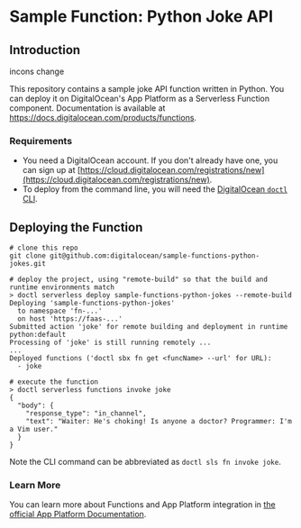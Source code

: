 # Sample Function: Python Joke API

## Introduction

incons change

This repository contains a sample joke API function written in Python. You can deploy it on DigitalOcean's App Platform as a Serverless Function component.
Documentation is available at https://docs.digitalocean.com/products/functions.

### Requirements

* You need a DigitalOcean account. If you don't already have one, you can sign up at [https://cloud.digitalocean.com/registrations/new](https://cloud.digitalocean.com/registrations/new).
* To deploy from the command line, you will need the [DigitalOcean `doctl` CLI](https://github.com/digitalocean/doctl/releases).

## Deploying the Function

```
# clone this repo
git clone git@github.com:digitalocean/sample-functions-python-jokes.git
```

```
# deploy the project, using "remote-build" so that the build and runtime environments match
> doctl serverless deploy sample-functions-python-jokes --remote-build
Deploying 'sample-functions-python-jokes'
  to namespace 'fn-...'
  on host 'https://faas-...'
Submitted action 'joke' for remote building and deployment in runtime python:default
Processing of 'joke' is still running remotely ...
...
Deployed functions ('doctl sbx fn get <funcName> --url' for URL):
  - joke
```

```
# execute the function
> doctl serverless functions invoke joke
{
  "body": {
    "response_type": "in_channel",
    "text": "Waiter: He's choking! Is anyone a doctor? Programmer: I'm a Vim user."
  }
}
```

Note the CLI command can be abbreviated as `doctl sls fn invoke joke`.


### Learn More

You can learn more about Functions and App Platform integration in [the official App Platform Documentation](https://www.digitalocean.com/docs/app-platform/).
